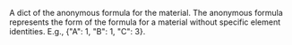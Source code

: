 A dict of the anonymous formula for the material. The anonymous formula 
represents the form of the formula for a material without specific element
identities. E.g., {"A": 1, "B": 1, "C": 3}.